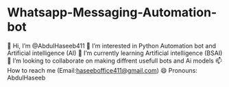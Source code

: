 # Whatsapp-Messaging-Automation-bot

👋 Hi, I’m @AbdulHaseeb411
👀 I’m interested in Python Automation bot and Artificial intelligence (AI)
🌱 I’m currently learning Artificial intelligence (BSAI)
💞️ I’m looking to collaborate on making diffrent usefull bots and Ai models
📫 How to reach me (Email:haseeboffice411@gmail.com)
😄 Pronouns: AbdulHaseeb